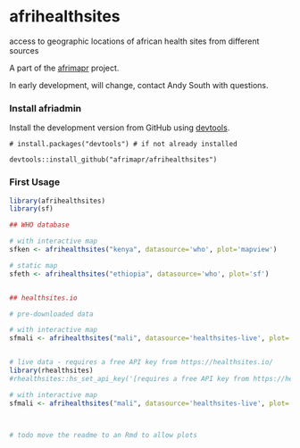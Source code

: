 # afrihealthsites
access to geographic locations of african health sites from different sources


A part of the [afrimapr](www.afrimapr.org) project.

In early development, will change, contact Andy South with questions.


### Install afriadmin

Install the development version from GitHub using [devtools](https://github.com/hadley/devtools).

    # install.packages("devtools") # if not already installed
    
    devtools::install_github("afrimapr/afrihealthsites")


### First Usage

``` r
library(afrihealthsites)
library(sf)

## WHO database 

# with interactive map
sfken <- afrihealthsites("kenya", datasource='who', plot='mapview')

# static map
sfeth <- afrihealthsites("ethiopia", datasource='who', plot='sf')


## healthsites.io

# pre-downloaded data

# with interactive map
sfmali <- afrihealthsites("mali", datasource='healthsites-live', plot='mapview')


# live data - requires a free API key from https://healthsites.io/
library(rhealthsites)
#rhealthsites::hs_set_api_key('[requires a free API key from https://healthsites.io/]')

# with interactive map
sfmali <- afrihealthsites("mali", datasource='healthsites-live', plot='mapview')



# todo move the readme to an Rmd to allow plots

```
